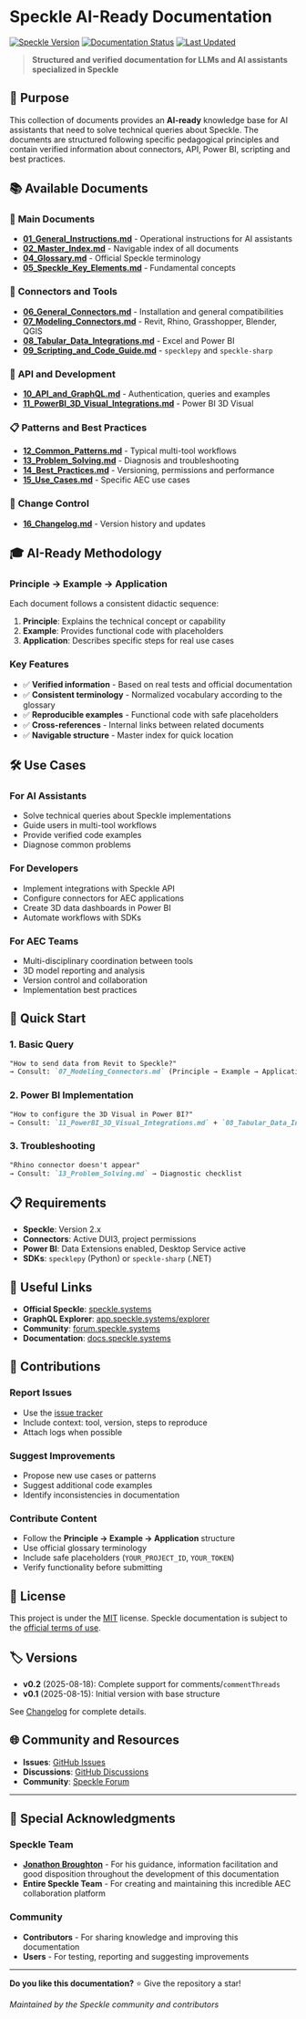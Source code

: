 # Speckle AI-Ready Documentation

[![Speckle Version](https://img.shields.io/badge/Speckle-2.x-blue.svg)](https://speckle.systems)
[![Documentation Status](https://img.shields.io/badge/Documentation-AI--Ready-green.svg)](https://github.com/UmbralBIM/speckle-ai-ready-docs)
[![Last Updated](https://img.shields.io/badge/Last%20Updated-2025--08--18-orange.svg)](16_Changelog.md)

> **Structured and verified documentation for LLMs and AI assistants specialized in Speckle**

## 🎯 Purpose

This collection of documents provides an **AI-ready** knowledge base for AI assistants that need to solve technical queries about Speckle. The documents are structured following specific pedagogical principles and contain verified information about connectors, API, Power BI, scripting and best practices.

## 📚 Available Documents

### 📖 **Main Documents**
- **[01_General_Instructions.md](01_General_Instructions.md)** - Operational instructions for AI assistants
- **[02_Master_Index.md](02_Master_Index.md)** - Navigable index of all documents
- **[04_Glossary.md](04_Glossary.md)** - Official Speckle terminology
- **[05_Speckle_Key_Elements.md](05_Speckle_Key_Elements.md)** - Fundamental concepts

### 🔌 **Connectors and Tools**
- **[06_General_Connectors.md](06_General_Connectors.md)** - Installation and general compatibilities
- **[07_Modeling_Connectors.md](07_Modeling_Connectors.md)** - Revit, Rhino, Grasshopper, Blender, QGIS
- **[08_Tabular_Data_Integrations.md](08_Tabular_Data_Integrations.md)** - Excel and Power BI
- **[09_Scripting_and_Code_Guide.md](09_Scripting_and_Code_Guide.md)** - `specklepy` and `speckle-sharp`

### 🚀 **API and Development**
- **[10_API_and_GraphQL.md](10_API_and_GraphQL.md)** - Authentication, queries and examples
- **[11_PowerBI_3D_Visual_Integrations.md](11_PowerBI_3D_Visual_Integrations.md)** - Power BI 3D Visual

### 📋 **Patterns and Best Practices**
- **[12_Common_Patterns.md](12_Common_Patterns.md)** - Typical multi-tool workflows
- **[13_Problem_Solving.md](13_Problem_Solving.md)** - Diagnosis and troubleshooting
- **[14_Best_Practices.md](14_Best_Practices.md)** - Versioning, permissions and performance
- **[15_Use_Cases.md](15_Use_Cases.md)** - Specific AEC use cases

### 📝 **Change Control**
- **[16_Changelog.md](16_Changelog.md)** - Version history and updates

## 🎓 AI-Ready Methodology

### **Principle → Example → Application**
Each document follows a consistent didactic sequence:
1. **Principle**: Explains the technical concept or capability
2. **Example**: Provides functional code with placeholders
3. **Application**: Describes specific steps for real use cases

### **Key Features**
- ✅ **Verified information** - Based on real tests and official documentation
- ✅ **Consistent terminology** - Normalized vocabulary according to the glossary
- ✅ **Reproducible examples** - Functional code with safe placeholders
- ✅ **Cross-references** - Internal links between related documents
- ✅ **Navigable structure** - Master index for quick location

## 🛠️ Use Cases

### **For AI Assistants**
- Solve technical queries about Speckle implementations
- Guide users in multi-tool workflows
- Provide verified code examples
- Diagnose common problems

### **For Developers**
- Implement integrations with Speckle API
- Configure connectors for AEC applications
- Create 3D data dashboards in Power BI
- Automate workflows with SDKs

### **For AEC Teams**
- Multi-disciplinary coordination between tools
- 3D model reporting and analysis
- Version control and collaboration
- Implementation best practices

## 🚀 Quick Start

### **1. Basic Query**
```markdown
"How to send data from Revit to Speckle?"
→ Consult: `07_Modeling_Connectors.md` (Principle → Example → Application)
```

### **2. Power BI Implementation**
```markdown
"How to configure the 3D Visual in Power BI?"
→ Consult: `11_PowerBI_3D_Visual_Integrations.md` + `08_Tabular_Data_Integrations.md`
```

### **3. Troubleshooting**
```markdown
"Rhino connector doesn't appear"
→ Consult: `13_Problem_Solving.md` → Diagnostic checklist
```

## 📋 Requirements

- **Speckle**: Version 2.x
- **Connectors**: Active DUI3, project permissions
- **Power BI**: Data Extensions enabled, Desktop Service active
- **SDKs**: `specklepy` (Python) or `speckle-sharp` (.NET)

## 🔗 Useful Links

- **Official Speckle**: [speckle.systems](https://speckle.systems)
- **GraphQL Explorer**: [app.speckle.systems/explorer](https://app.speckle.systems/explorer)
- **Community**: [forum.speckle.systems](https://forum.speckle.systems)
- **Documentation**: [docs.speckle.systems](https://docs.speckle.systems)

## 🤝 Contributions

### **Report Issues**
- Use the [issue tracker](https://github.com/UmbralBIM/speckle-ai-ready-docs/issues)
- Include context: tool, version, steps to reproduce
- Attach logs when possible

### **Suggest Improvements**
- Propose new use cases or patterns
- Suggest additional code examples
- Identify inconsistencies in documentation

### **Contribute Content**
- Follow the **Principle → Example → Application** structure
- Use official glossary terminology
- Include safe placeholders (`YOUR_PROJECT_ID`, `YOUR_TOKEN`)
- Verify functionality before submitting

## 📄 License

This project is under the [MIT](LICENSE) license. Speckle documentation is subject to the [official terms of use](https://speckle.systems/terms).

## 🏷️ Versions

- **v0.2** (2025-08-18): Complete support for comments/`commentThreads`
- **v0.1** (2025-08-15): Initial version with base structure

See [Changelog](16_Changelog.md) for complete details.

## 🌐 Community and Resources

- **Issues**: [GitHub Issues](https://github.com/UmbralBIM/speckle-ai-ready-docs/issues)
- **Discussions**: [GitHub Discussions](https://github.com/UmbralBIM/speckle-ai-ready-docs/discussions)
- **Community**: [Speckle Forum](https://forum.speckle.systems)

---

## 🙏 Special Acknowledgments

### **Speckle Team**
- **[Jonathon Broughton](https://www.linkedin.com/in/jonathonbroughton/)** - For his guidance, information facilitation and good disposition throughout the development of this documentation
- **Entire Speckle Team** - For creating and maintaining this incredible AEC collaboration platform

### **Community**
- **Contributors** - For sharing knowledge and improving this documentation
- **Users** - For testing, reporting and suggesting improvements

---

**Do you like this documentation?** ⭐ Give the repository a star!

*Maintained by the Speckle community and contributors*
